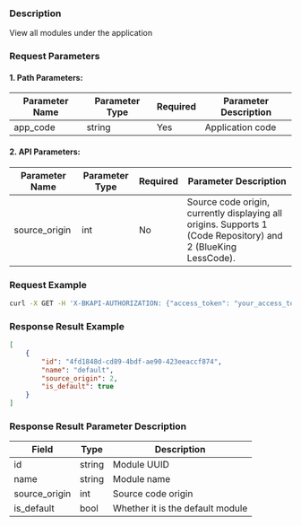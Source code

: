 ### Description
View all modules under the application


### Request Parameters

#### 1. Path Parameters:

| Parameter Name | Parameter Type | Required | Parameter Description |
| -------------- | -------------- | -------- | --------------------- |
| app_code       | string         | Yes      | Application code      |

#### 2. API Parameters:
| Parameter Name | Parameter Type | Required | Parameter Description |
| -------------- | -------------- | -------- | --------------------- |
| source_origin       | int         | No      | Source code origin, currently displaying all origins. Supports 1 (Code Repository) and 2 (BlueKing LessCode).  |

### Request Example
```bash
curl -X GET -H 'X-BKAPI-AUTHORIZATION: {"access_token": "your_access_token"}' http://bkapi.example.com/api/bkpaas3/prod/bkapps/applications/{app_code}/modules/
```

### Response Result Example
```json
[
    {
        "id": "4fd1848d-cd89-4bdf-ae90-423eeaccf874",
        "name": "default",
        "source_origin": 2,
        "is_default": true
    }
]
```

### Response Result Parameter Description

| Field         | Type   | Description       |
| ------------- | ------ | ----------------- |
| id            | string | Module UUID       |
| name          | string | Module name       |
| source_origin | int    | Source code origin|
| is_default    | bool   | Whether it is the default module |